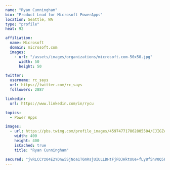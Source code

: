 ```yaml
---
name: "Ryan Cunningham"
bio: "Product Lead for Microsoft PowerApps"
location: Seattle, WA
type: "profile"
heat: 92

affiliation:
  name: Microsoft
  domain: microsoft.com
  images:
    - url: "/assets/images/organizations/microsoft.com-50x50.jpg"
      width: 50
      height: 50

twitter:
  username: rc_says
  url: https://twitter.com/rc_says
  followers: 2887

linkedin:
  url: https://www.linkedin.com/in/rycu

topics:
  - Power Apps

images:
  - url: https://pbs.twimg.com/profile_images/459747717862805504/CJIGZejd_400x400.png
    width: 400
    height: 400
    isCached: true
    title: "Ryan Cunningham"

secured: "jvRLCCYz04E2YDnw5SjNoa1T6mRsjUIULLDHtFjFDJHktUUe+fLy8f5nV0Q5FZzYkk6rTYcWt9FhqyTz6tGETKoVrBImAb1yJseTfSo0SEuVR5+M3gTiJJxj0CI/h5IC9kQtq0Nt+qJzdpZz372jTiZBvYQkUBQ9X52OlQ/U68W+38xTkpMhLwox5+14t2XJMLo5c4vxrxvhLOmF+0cwfKRT8S/Tde+4/h5p6s+SmV0MpTGhtauZ0d7hDHxFCNr+WgUwuVdi4ygqZRMeODGAfz3H5nCAgxcMzYoc5Yt89AD2/WqYoW+aH/IzpTbaMXUg1hMF3WJMMTpWUenOhVcPVeC93BqVoNaKELdN3hNMXpSCyQ4FJMu/c44eTLuKSVN8DTa6hxIUdZ7gG8oEbylBO8GubQ5KJevbIOTY5v0W4y8=;wnFskYokbVnrz/L56E/6Tw=="
---
```


